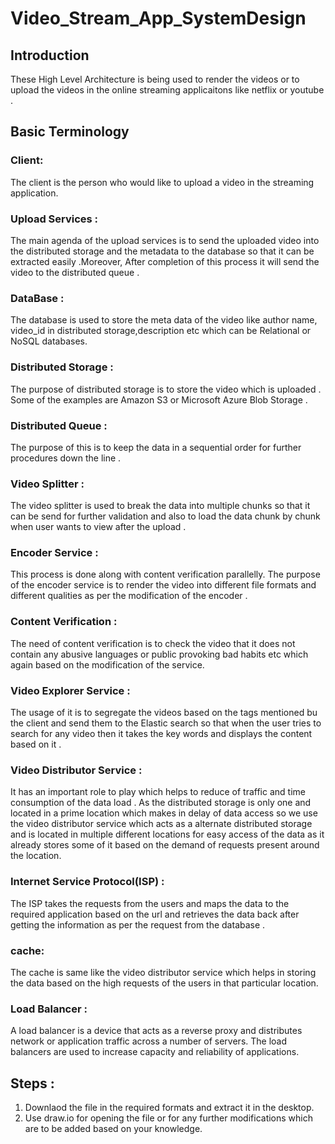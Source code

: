 # Video_Stream_App_SystemDesign

## Introduction
These High Level Architecture is being used to render the videos or to upload the videos in the online streaming applicaitons like netflix or youtube .

## Basic Terminology 

### Client: 
The client is the person who would like to upload a video in the streaming application.

### Upload Services :
The main agenda of the upload services is to send the uploaded video into the distributed storage and the metadata to the database so that it can be extracted easily .Moreover, After completion of this process it will send the video to the distributed queue .

### DataBase :
The database is used to store the meta data of the video like author name, video_id in distributed storage,description etc which can be Relational or NoSQL databases.

### Distributed Storage :
The purpose of distributed storage is to store the video which is uploaded . Some of the examples are Amazon S3 or Microsoft Azure Blob Storage .

### Distributed Queue :

The purpose of this is to keep the data in a sequential order for further procedures down the line .

### Video Splitter :

The video splitter is used to break the data into multiple chunks so that it can be send for further validation and also to load the data chunk by chunk when user wants to view after the upload .

### Encoder Service :
This process is done along with content verification parallelly. The purpose of the encoder service is to render the video into different file formats and different qualities as per the modification of the encoder .

### Content Verification :

The need of content verification is to check the video that it does not contain any abusive languages or public provoking bad habits etc which again based on the modification of the service.

### Video Explorer Service :
The usage of it is to segregate the videos based on the tags mentioned bu the client and send them to the Elastic search so that when the user tries to search for any video then it takes the key words and displays the content based on it .

### Video Distributor Service :

It has an important role to play which helps to reduce of traffic and time consumption of the data load . As the distributed storage is only one and located in a prime location which makes in delay of data access so we use the video distributor service which acts as a  alternate distributed storage and is located in multiple different locations for easy access of the data as it already stores some of it based on the demand of requests present around the location.

### Internet Service Protocol(ISP) :

The ISP takes the requests from the users and maps the data to the required application based on the url and retrieves the data back after getting the information as per the request from the database . 

### cache:
The cache is same like the video distributor service which helps in storing the data based on the high requests of the users in that particular location.

### Load Balancer :
A load balancer is a device that acts as a reverse proxy and distributes network or application traffic across a number of servers. The load balancers are used to increase capacity and reliability of applications.


## Steps :
1. Downlaod the file in the required formats and extract it in the desktop.
2. Use draw.io for opening the file or for any further modifications which are to be added based on your knowledge.


